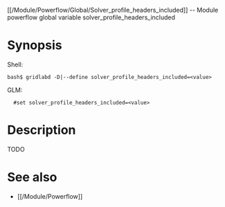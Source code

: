 [[/Module/Powerflow/Global/Solver_profile_headers_included]] -- Module powerflow global variable solver_profile_headers_included

# Synopsis
Shell:
~~~
bash$ gridlabd -D|--define solver_profile_headers_included=<value>
~~~
GLM:
~~~
  #set solver_profile_headers_included=<value>
~~~

# Description

TODO

# See also
* [[/Module/Powerflow]]
